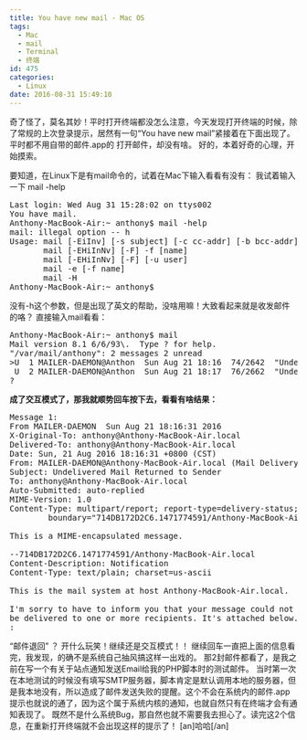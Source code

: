 ```yaml
---
title: You have new mail - Mac OS
tags:
  - Mac
  - mail
  - Terminal
  - 终端
id: 475
categories:
  - Linux
date: 2016-08-31 15:49:10
---
```


奇了怪了，莫名其妙！平时打开终端都没怎么注意，今天发现打开终端的时候，除了常规的上次登录提示，居然有一句“You have new mail”紧接着在下面出现了。
平时都不用自带的邮件.app的 打开邮件，却没有啥。
好的，本着好奇的心理，开始摸索。
<!--more-->

要知道，在Linux下是有mail命令的，试着在Mac下输入看看有没有：
我试着输入一下 mail -help
<pre lang="bash">Last login: Wed Aug 31 15:28:02 on ttys002
You have mail.
Anthony-MacBook-Air:~ anthony$ mail -help
mail: illegal option -- h
Usage: mail [-EiInv] [-s subject] [-c cc-addr] [-b bcc-addr] [-F] to-addr ...
       mail [-EHiInNv] [-F] -f [name]
       mail [-EHiInNv] [-F] [-u user]
       mail -e [-f name]
       mail -H
Anthony-MacBook-Air:~ anthony$ 
</pre>
没有-h这个参数，但是出现了英文的帮助，没啥用嘛！大致看起来就是收发邮件的咯？
直接输入mail看看：
<pre lang="bash">Anthony-MacBook-Air:~ anthony$ mail
Mail version 8.1 6/6/93\.  Type ? for help.
"/var/mail/anthony": 2 messages 2 unread
&gt;U  1 MAILER-DAEMON@Anthon  Sun Aug 21 18:16  74/2642  "Undelivered Mail Retu"
 U  2 MAILER-DAEMON@Anthon  Sun Aug 21 18:17  76/2662  "Undelivered Mail Retu"
? 
</pre>
**成了交互模式了，那我就顺势回车按下去，看看有啥结果：**
<pre lang="bash">Message 1:
From MAILER-DAEMON  Sun Aug 21 18:16:31 2016
X-Original-To: anthony@Anthony-MacBook-Air.local
Delivered-To: anthony@Anthony-MacBook-Air.local
Date: Sun, 21 Aug 2016 18:16:31 +0800 (CST)
From: MAILER-DAEMON@Anthony-MacBook-Air.local (Mail Delivery System)
Subject: Undelivered Mail Returned to Sender
To: anthony@Anthony-MacBook-Air.local
Auto-Submitted: auto-replied
MIME-Version: 1.0
Content-Type: multipart/report; report-type=delivery-status;
        boundary="714DB172D2C6.1471774591/Anthony-MacBook-Air.local"

This is a MIME-encapsulated message.

--714DB172D2C6.1471774591/Anthony-MacBook-Air.local
Content-Description: Notification
Content-Type: text/plain; charset=us-ascii

This is the mail system at host Anthony-MacBook-Air.local.

I'm sorry to have to inform you that your message could not
be delivered to one or more recipients. It's attached below.
:
</pre>
“邮件退回” ？ 开什么玩笑！继续还是交互模式！！ 继续回车一直把上面的信息看完，我发现，的确不是系统自己抽风搞这样一出戏的。
那2封邮件都看了，是我之前在写一个有关于站点通知发送Email给我的PHP脚本时的测试邮件。
当时第一次在本地测试的时候没有填写SMTP服务器，脚本肯定是默认调用本地的服务器，但是我本地没有，所以造成了邮件发送失败的提醒。这个不会在系统内的邮件.app提示也就说的通了，因为这个属于系统内核的通知，也就自然只有在终端才会有通知表现了。
既然不是什么系统Bug，那自然也就不需要我去担心了。读完这2个信息，在重新打开终端就不会出现这样的提示了！
[an]哈哈[/an]